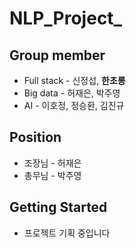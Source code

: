 # NLP_Project_
## Group member
* Full stack - 신정섭, **한초롱**
* Big data - 허재은, 박주영
* AI - 이호정, 정승환, 김진규
## Position
* 조장님 - 허재은
* 총무님 - 박주영
## Getting Started
* 프로젝트 기획 중입니다
